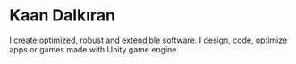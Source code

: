 # Kaan Dalkıran
I create optimized, robust and extendible software.
I design, code, optimize apps or games made with Unity game engine.
